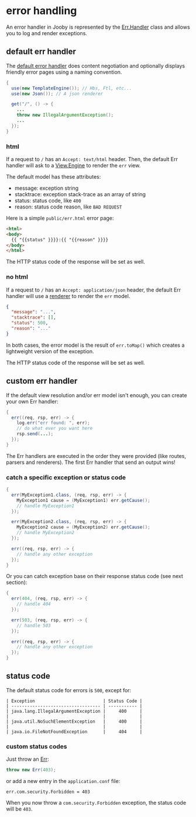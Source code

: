 # error handling

An error handler in Jooby is represented by the [Err.Handler]({{defdocs}}/Err.Handler.html) class and allows you to log and render exceptions.

## default err handler

The [default error handler]({{defdocs}}/Err.DefHandler.html) does content negotiation and optionally displays friendly error pages using a naming convention.

```java
{
  use(new TemplateEngine()); // Hbs, Ftl, etc...
  use(new Json()); // A json renderer

  get("/", () -> {
    ...
    throw new IllegalArgumentException();
    ...
  });
}
```

### html

If a request to ```/``` has an ```Accept: text/html``` header. Then, the default Err handler will
ask to a [View.Engine]({{defdocs}}/View.Engine.html) to render the ```err``` view.

The default model has these attributes:

* message: exception string
* stacktrace: exception stack-trace as an array of string
* status: status code, like ```400```
* reason: status code reason, like ```BAD REQUEST```

Here is a simple ```public/err.html``` error page:

```html
<html>
<body>
  {{ "{{status" }}}}:{{ "{{reason" }}}}
</body>
</html>
```

The HTTP status code of the response will be set as well.

### no html

If a request to ```/``` has an ```Accept: application/json``` header, the default Err handler will
use a [renderer]({{defdocs}}/Renderer.html) to render the ```err``` model.

```json
{
  "message": "...",
  "stacktrace": [],
  "status": 500,
  "reason": "..."
}
```

In both cases, the error model is the result of ```err.toMap()``` which creates a lightweight version of the exception.

The HTTP status code of the response will be set as well.

## custom err handler

If the default view resolution and/or err model isn't enough, you can create your own Err handler:

```java
{
  err((req, rsp, err) -> {
    log.err("err found: ", err);
    // do what ever you want here
    rsp.send(...);
  });
}
```

The Err handlers are executed in the order they were provided (like routes, parsers and renderers).
The first Err handler that send an output wins!

### catch a specific exception or status code


```java
{
  err(MyException1.class, (req, rsp, err) -> {
    MyException1 cause = (MyException1) err.getCause();
    // handle MyException1
  });

  err(MyException2.class, (req, rsp, err) -> {
    MyException2 cause = (MyException2) err.getCause();
    // handle MyException2
  });

  err((req, rsp, err) -> {
    // handle any other exception
  });
}
```

Or you can catch exception base on their response status code (see next section):

```java
{
  err(404, (req, rsp, err) -> {
    // handle 404
  });

  err(503, (req, rsp, err) -> {
    // handle 503
  });

  err((req, rsp, err) -> {
    // handle any other exception
  });
}
```

## status code

The default status code for errors is ```500```, except for:

```
| Exception                          | Status Code |
| ---------------------------------- | ----------- |
| java.lang.IllegalArgumentException |     400     |
|                                    |             |
| java.util.NoSuchElementException   |     400     |
|                                    |             |
| java.io.FileNotFoundException      |     404     |
```

### custom status codes

Just throw an [Err]({{defdocs}}/Err.html):

```java
throw new Err(403);
```

or add a new entry in the ```application.conf``` file:

```properties
err.com.security.Forbidden = 403
```

When you now throw a ```com.security.Forbidden``` exception, the status code will be ```403```.
